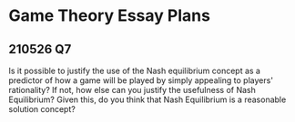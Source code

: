 # Game Theory Essay Plans

## 210526 Q7
Is it possible to justify the use of the Nash equilibrium concept as a predictor of how a game will be played by simply appealing to players' rationality? If not, how else can you justify the usefulness of Nash Equilibrium? Given this, do you think that Nash Equilibrium is a reasonable solution concept?